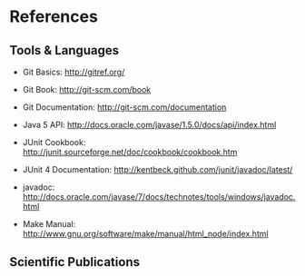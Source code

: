 References
==========


Tools & Languages
-----------------

* Git Basics: http://gitref.org/

* Git Book: http://git-scm.com/book

* Git Documentation: http://git-scm.com/documentation

* Java 5 API: http://docs.oracle.com/javase/1.5.0/docs/api/index.html

* JUnit Cookbook: http://junit.sourceforge.net/doc/cookbook/cookbook.htm

* JUnit 4 Documentation: http://kentbeck.github.com/junit/javadoc/latest/

* javadoc: http://docs.oracle.com/javase/7/docs/technotes/tools/windows/javadoc.html

* Make Manual: http://www.gnu.org/software/make/manual/html_node/index.html


Scientific Publications
-----------------------
